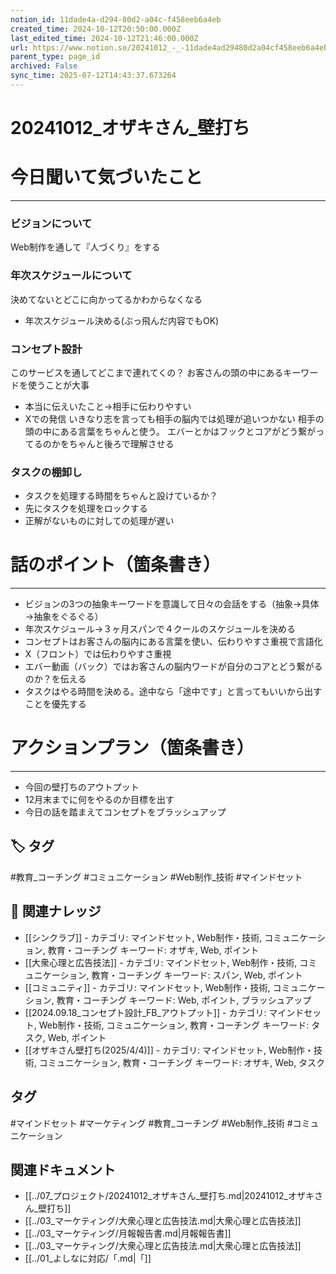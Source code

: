 ```yaml
---
notion_id: 11dade4a-d294-80d2-a04c-f458eeb6a4eb
created_time: 2024-10-12T20:50:00.000Z
last_edited_time: 2024-10-12T21:46:00.000Z
url: https://www.notion.so/20241012_-_-11dade4ad29480d2a04cf458eeb6a4eb
parent_type: page_id
archived: False
sync_time: 2025-07-12T14:43:37.673264
---
```


# 20241012_オザキさん_壁打ち

# 今日聞いて気づいたこと
---
### ビジョンについて
Web制作を通して『人づくり』をする
### 年次スケジュールについて
決めてないとどこに向かってるかわからなくなる
- 年次スケジュール決める(ぶっ飛んだ内容でもOK)
### コンセプト設計
このサービスを通してどこまで連れてくの？
お客さんの頭の中にあるキーワードを使うことが大事
- 本当に伝えいたこと→相手に伝わりやすい
- Xでの発信
いきなり志を言っても相手の脳内では処理が追いつかない
相手の頭の中にある言葉をちゃんと使う。
エバーとかはフックとコアがどう繋がってるのかをちゃんと後ろで理解させる
### タスクの棚卸し
- タスクを処理する時間をちゃんと設けているか？
- 先にタスクを処理をロックする
- 正解がないものに対しての処理が遅い
# 話のポイント（箇条書き）
---
- ビジョンの3つの抽象キーワードを意識して日々の会話をする（抽象→具体→抽象をぐるぐる）
- 年次スケジュール→３ヶ月スパンで４クールのスケジュールを決める
- コンセプトはお客さんの脳内にある言葉を使い、伝わりやすさ重視で言語化
- X（フロント）では伝わりやすさ重視
- エバー動画（バック）ではお客さんの脳内ワードが自分のコアとどう繋がるのか？を伝える
- タスクはやる時間を決める。途中なら「途中です」と言ってもいいから出すことを優先する
# アクションプラン（箇条書き）
---
- 今回の壁打ちのアウトプット
- 12月末までに何をやるのか目標を出す
- 今日の話を踏まえてコンセプトをブラッシュアップ

## 🏷️ タグ
#教育_コーチング #コミュニケーション #Web制作_技術 #マインドセット

## 🔗 関連ナレッジ
- [[シンクラブ]] - カテゴリ: マインドセット, Web制作・技術, コミュニケーション, 教育・コーチング キーワード: オザキ, Web, ポイント
- [[大衆心理と広告技法]] - カテゴリ: マインドセット, Web制作・技術, コミュニケーション, 教育・コーチング キーワード: スパン, Web, ポイント
- [[コミュニティ]] - カテゴリ: マインドセット, Web制作・技術, コミュニケーション, 教育・コーチング キーワード: Web, ポイント, ブラッシュアップ
- [[2024.09.18_コンセプト設計_FB_アウトプット]] - カテゴリ: マインドセット, Web制作・技術, コミュニケーション, 教育・コーチング キーワード: タスク, Web, ポイント
- [[オザキさん壁打ち(2025/4/4)]] - カテゴリ: マインドセット, Web制作・技術, コミュニケーション, 教育・コーチング キーワード: オザキ, Web, タスク


## タグ

#マインドセット #マーケティング #教育_コーチング #Web制作_技術 #コミュニケーション 

## 関連ドキュメント

- [[../07_プロジェクト/20241012_オザキさん_壁打ち.md|20241012_オザキさん_壁打ち]]
- [[../03_マーケティング/大衆心理と広告技法.md|大衆心理と広告技法]]
- [[../03_マーケティング/月報報告書.md|月報報告書]]
- [[../03_マーケティング/大衆心理と広告技法.md|大衆心理と広告技法]]
- [[../01_よしなに対応/「.md|「]]
